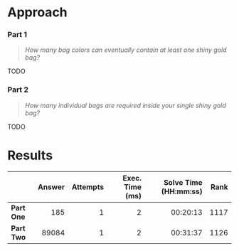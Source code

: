 # Approach
### Part 1
> _How many bag colors can eventually contain at least one shiny gold bag?_

TODO

### Part 2
> _How many individual bags are required inside your single shiny gold bag?_

TODO

# Results

|    | Answer     | Attempts  | Exec. Time (ms) | Solve Time (HH:mm:ss) | Rank |
| ------ |-----------:| ---------:| -------------------:| ----:| ----:|
| **Part One**  | 185  | 1  | 2  | 00:20:13  | 1117  |
| **Part Two**  | 89084  | 1  | 2  | 00:31:37  | 1126  |
